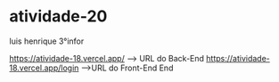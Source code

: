 # atividade-20

luis henrique 
3°infor

https://atividade-18.vercel.app/ --> URL do Back-End
https://atividade-18.vercel.app/login -->URL do Front-End End